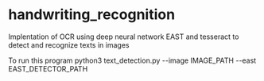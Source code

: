 # handwriting_recognition
Implentation of OCR using deep neural network EAST and tesseract to detect and recognize texts in images

To run this program
python3 text_detection.py --image IMAGE_PATH --east EAST_DETECTOR_PATH
